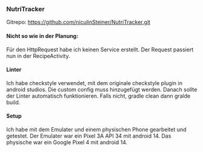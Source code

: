 ### NutriTracker

Gitrepo: https://github.com/niculinSteiner/NutriTracker.git

#### Nicht so wie in der Planung:
 
Für den HttpRequest habe ich keinen Service erstellt. Der Request passiert nun in der RecipeActivity.

#### Linter

Ich habe checkstyle verwendet, mit dem originale checkstyle plugin in android studios. Die custom config muss hinzugefügt werden. Danach sollte der Linter automatisch funktionieren. Falls nicht, gradle clean dann gralde build.

#### Setup

Ich habe mit dem Emulater und einem physischen Phone gearbeitet und getestet. Der Emulater war ein Pixel 3A API 34 mit android 14. Das physische war ein Google Pixel 4 mit android 14.

